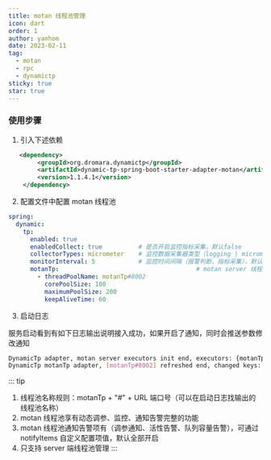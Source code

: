 ```yaml
---
title: motan 线程池管理
icon: dart
order: 1
author: yanhom
date: 2023-02-11
tag:
  - motan
  - rpc
  - dynamictp
sticky: true
star: true
---
```


### 使用步骤

1. 引入下述依赖

```xml
   <dependency>
        <groupId>org.dromara.dynamictp</groupId>
        <artifactId>dynamic-tp-spring-boot-starter-adapter-motan</artifactId>
        <version>1.1.4.1</version>
    </dependency>
```

2. 配置文件中配置 motan 线程池

```yaml
spring:
  dynamic:
    tp:
      enabled: true
      enabledCollect: true          # 是否开启监控指标采集，默认false
      collectorTypes: micrometer    # 监控数据采集器类型（logging | micrometer | internal_logging），默认micrometer
      monitorInterval: 5            # 监控时间间隔（报警判断、指标采集），默认5s
      motanTp:                                      # motan server 线程池配置
        - threadPoolName: motanTp#8002
          corePoolSize: 100
          maximumPoolSize: 200
          keepAliveTime: 60
```

3. 启动日志

服务启动看到有如下日志输出说明接入成功，如果开启了通知，同时会推送参数修改通知

```bash
DynamicTp adapter, motan server executors init end, executors: {motanTp#8002=ExecutorWrapper(threadPoolName=motanTp#8002, executor=com.weibo.api.motan.transport.netty.StandardThreadExecutor@174b233[Running, pool size = 20, active threads = 0, queued tasks = 0, completed tasks = 0], threadPoolAliasName=null, notifyItems=[NotifyItem(platforms=null, enabled=true, type=liveness, threshold=70, interval=120, clusterLimit=1), NotifyItem(platforms=null, enabled=true, type=change, threshold=0, interval=1, clusterLimit=1), NotifyItem(platforms=null, enabled=true, type=capacity, threshold=70, interval=120, clusterLimit=1)], notifyEnabled=true)}
DynamicTp motanTp adapter, [motanTp#8002] refreshed end, changed keys: [corePoolSize], corePoolSize: [20 => 100], maxPoolSize: [200 => 200], keepAliveTime: [60 => 60]
```

::: tip

1. 线程池名称规则：motanTp + "#" + URL 端口号（可以在启动日志找输出的线程池名称）
2. motan 线程池享有动态调参、监控、通知告警完整的功能
3. motan 线程池通知告警项有（调参通知、活性告警、队列容量告警），可通过 notifyItems 自定义配置项值，默认全部开启
4. 只支持 server 端线程池管理
:::
